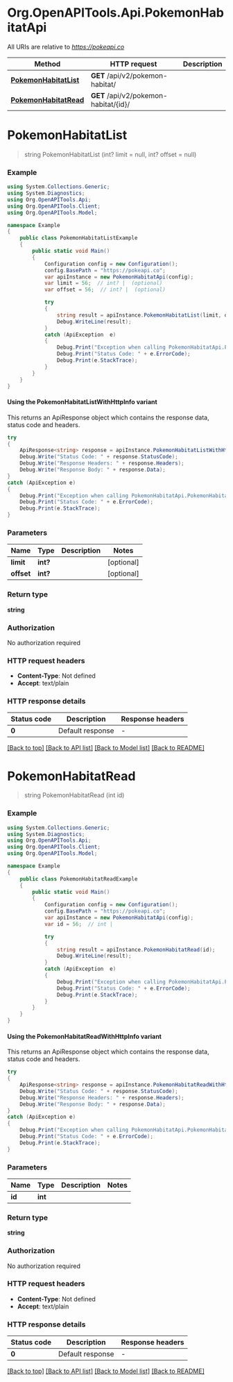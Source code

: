 # Org.OpenAPITools.Api.PokemonHabitatApi

All URIs are relative to *https://pokeapi.co*

| Method | HTTP request | Description |
|--------|--------------|-------------|
| [**PokemonHabitatList**](PokemonHabitatApi.md#pokemonhabitatlist) | **GET** /api/v2/pokemon-habitat/ |  |
| [**PokemonHabitatRead**](PokemonHabitatApi.md#pokemonhabitatread) | **GET** /api/v2/pokemon-habitat/{id}/ |  |

<a name="pokemonhabitatlist"></a>
# **PokemonHabitatList**
> string PokemonHabitatList (int? limit = null, int? offset = null)



### Example
```csharp
using System.Collections.Generic;
using System.Diagnostics;
using Org.OpenAPITools.Api;
using Org.OpenAPITools.Client;
using Org.OpenAPITools.Model;

namespace Example
{
    public class PokemonHabitatListExample
    {
        public static void Main()
        {
            Configuration config = new Configuration();
            config.BasePath = "https://pokeapi.co";
            var apiInstance = new PokemonHabitatApi(config);
            var limit = 56;  // int? |  (optional) 
            var offset = 56;  // int? |  (optional) 

            try
            {
                string result = apiInstance.PokemonHabitatList(limit, offset);
                Debug.WriteLine(result);
            }
            catch (ApiException  e)
            {
                Debug.Print("Exception when calling PokemonHabitatApi.PokemonHabitatList: " + e.Message);
                Debug.Print("Status Code: " + e.ErrorCode);
                Debug.Print(e.StackTrace);
            }
        }
    }
}
```

#### Using the PokemonHabitatListWithHttpInfo variant
This returns an ApiResponse object which contains the response data, status code and headers.

```csharp
try
{
    ApiResponse<string> response = apiInstance.PokemonHabitatListWithHttpInfo(limit, offset);
    Debug.Write("Status Code: " + response.StatusCode);
    Debug.Write("Response Headers: " + response.Headers);
    Debug.Write("Response Body: " + response.Data);
}
catch (ApiException e)
{
    Debug.Print("Exception when calling PokemonHabitatApi.PokemonHabitatListWithHttpInfo: " + e.Message);
    Debug.Print("Status Code: " + e.ErrorCode);
    Debug.Print(e.StackTrace);
}
```

### Parameters

| Name | Type | Description | Notes |
|------|------|-------------|-------|
| **limit** | **int?** |  | [optional]  |
| **offset** | **int?** |  | [optional]  |

### Return type

**string**

### Authorization

No authorization required

### HTTP request headers

 - **Content-Type**: Not defined
 - **Accept**: text/plain


### HTTP response details
| Status code | Description | Response headers |
|-------------|-------------|------------------|
| **0** | Default response |  -  |

[[Back to top]](#) [[Back to API list]](../README.md#documentation-for-api-endpoints) [[Back to Model list]](../README.md#documentation-for-models) [[Back to README]](../README.md)

<a name="pokemonhabitatread"></a>
# **PokemonHabitatRead**
> string PokemonHabitatRead (int id)



### Example
```csharp
using System.Collections.Generic;
using System.Diagnostics;
using Org.OpenAPITools.Api;
using Org.OpenAPITools.Client;
using Org.OpenAPITools.Model;

namespace Example
{
    public class PokemonHabitatReadExample
    {
        public static void Main()
        {
            Configuration config = new Configuration();
            config.BasePath = "https://pokeapi.co";
            var apiInstance = new PokemonHabitatApi(config);
            var id = 56;  // int | 

            try
            {
                string result = apiInstance.PokemonHabitatRead(id);
                Debug.WriteLine(result);
            }
            catch (ApiException  e)
            {
                Debug.Print("Exception when calling PokemonHabitatApi.PokemonHabitatRead: " + e.Message);
                Debug.Print("Status Code: " + e.ErrorCode);
                Debug.Print(e.StackTrace);
            }
        }
    }
}
```

#### Using the PokemonHabitatReadWithHttpInfo variant
This returns an ApiResponse object which contains the response data, status code and headers.

```csharp
try
{
    ApiResponse<string> response = apiInstance.PokemonHabitatReadWithHttpInfo(id);
    Debug.Write("Status Code: " + response.StatusCode);
    Debug.Write("Response Headers: " + response.Headers);
    Debug.Write("Response Body: " + response.Data);
}
catch (ApiException e)
{
    Debug.Print("Exception when calling PokemonHabitatApi.PokemonHabitatReadWithHttpInfo: " + e.Message);
    Debug.Print("Status Code: " + e.ErrorCode);
    Debug.Print(e.StackTrace);
}
```

### Parameters

| Name | Type | Description | Notes |
|------|------|-------------|-------|
| **id** | **int** |  |  |

### Return type

**string**

### Authorization

No authorization required

### HTTP request headers

 - **Content-Type**: Not defined
 - **Accept**: text/plain


### HTTP response details
| Status code | Description | Response headers |
|-------------|-------------|------------------|
| **0** | Default response |  -  |

[[Back to top]](#) [[Back to API list]](../README.md#documentation-for-api-endpoints) [[Back to Model list]](../README.md#documentation-for-models) [[Back to README]](../README.md)


